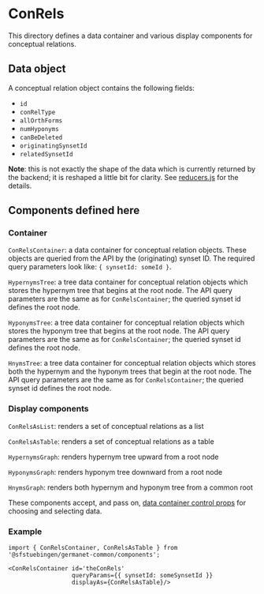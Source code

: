 # ConRels

This directory defines a data container and various display components
for conceptual relations.

## Data object

A conceptual relation object contains the following fields:

  - `id`
  - `conRelType`
  - `allOrthForms`
  - `numHyponyms`
  - `canBeDeleted`
  - `originatingSynsetId`
  - `relatedSynsetId`

**Note**: this is not exactly the shape of the data which is currently
returned by the backend; it is reshaped a little bit for clarity.  See
[reducers.js](./reducers.js) for the details.

## Components defined here

### Container

`ConRelsContainer`: a data container for conceptual relation objects.
These objects are queried from the API by the (originating) synset ID.
The required query parameters look like: `{ synsetId: someId }`.

`HypernymsTree`: a tree data container for conceptual relation objects
which stores the hypernym tree that begins at the root node.  The API
query parameters are the same as for `ConRelsContainer`; the queried
synset id defines the root node.

`HyponymsTree`: a tree data container for conceptual relation objects
which stores the hyponym tree that begins at the root node.  The API
query parameters are the same as for `ConRelsContainer`; the queried
synset id defines the root node.

`HnymsTree`: a tree data container for conceptual relation objects
which stores both the hypernym and the hyponym trees that begin at the
root node.  The API query parameters are the same as for
`ConRelsContainer`; the queried synset id defines the root node.

### Display components

`ConRelsAsList`: renders a set of conceptual relations as a list 

`ConRelsAsTable`: renders a set of conceptual relations as a table 

`HypernymsGraph`: renders hypernym tree upward from a root node

`HyponymsGraph`: renders hyponym tree downward from a root node

`HnymsGraph`: renders both hypernym and hyponym tree from a common root 

These components accept, and pass on, [data container control
props](../DataContainer#user-content-selecting-and-choosing-data-objects) for choosing and selecting data.

### Example

```
import { ConRelsContainer, ConRelsAsTable } from '@sfstuebingen/germanet-common/components';

<ConRelsContainer id='theConRels'
                  queryParams={{ synsetId: someSynsetId }}
                  displayAs={ConRelsAsTable}/>
```
